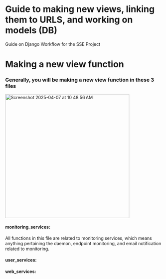 # Guide to making new views, linking them to URLS, and working on models (DB)
Guide on Django Workflow for the SSE Project



# Making a new view function

### Generally, you will be making a new view function in these 3 files

<img width="398" alt="Screenshot 2025-04-07 at 10 48 56 AM" src="https://github.com/user-attachments/assets/2b2618f3-5601-4120-811c-f3197321bfa0" />

#### monitoring_services:
All functions in this file are related to monitoring services, which means anything pertaining the daemon, endpoint monitoring, and email notification related to monitoring.




#### user_services:



#### web_services:
